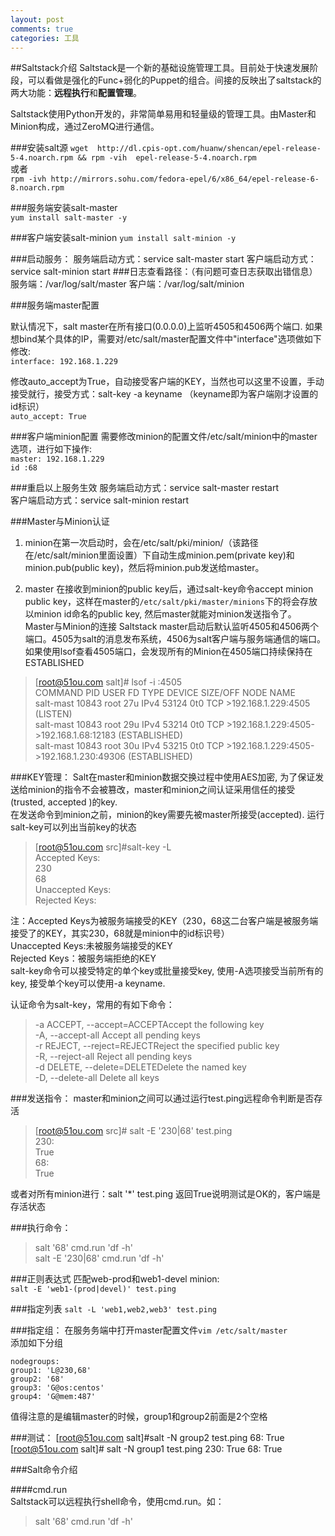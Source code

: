 ```yaml
---
layout: post
comments: true
categories: 工具
---
```


##Saltstack介绍
Saltstack是一个新的基础设施管理工具。目前处于快速发展阶段，可以看做是强化的Func+弱化的Puppet的组合。间接的反映出了saltstack的两大功能：**远程执行**和**配置管理**。
  
Saltstack使用Python开发的，非常简单易用和轻量级的管理工具。由Master和Minion构成，通过ZeroMQ进行通信。

###安装salt源
`wget  http://dl.cpis-opt.com/huanw/shencan/epel-release-5-4.noarch.rpm && rpm -vih  epel-release-5-4.noarch.rpm`  
或者   
`rpm -ivh http://mirrors.sohu.com/fedora-epel/6/x86_64/epel-release-6-8.noarch.rpm`

###服务端安装salt-master  
`yum install salt-master -y`  

###客户端安装salt-minion
`yum install salt-minion -y`  

###启动服务：
	服务端启动方式：service salt-master start
	客户端启动方式：service salt-minion start
###日志查看路径：（有问题可查日志获取出错信息）
	服务端：/var/log/salt/master
	客户端：/var/log/salt/minion

###服务端master配置

默认情况下，salt master在所有接口(0.0.0.0)上监听4505和4506两个端口. 如果想bind某个具体的IP，需要对/etc/salt/master配置文件中"interface"选项做如下修改:   
```interface: 192.168.1.229```

修改auto_accept为True，自动接受客户端的KEY，当然也可以这里不设置，手动接受就行，接受方式：salt-key -a keyname （keyname即为客户端刚才设置的id标识）  
```auto_accept: True```
 
###客户端minion配置
需要修改minion的配置文件/etc/salt/minion中的master选项，进行如下操作:  
`master: 192.168.1.229`  
	`id :68`

 
###重启以上服务生效
服务端启动方式：service salt-master restart  
客户端启动方式：service salt-minion restart  



###Master与Minion认证
1. minion在第一次启动时，会在/etc/salt/pki/minion/（该路径在/etc/salt/minion里面设置）下自动生成minion.pem(private key)和minion.pub(public key)，然后将minion.pub发送给master。

2. master 在接收到minion的public key后，通过salt-key命令accept minion public key，这样在master的`/etc/salt/pki/master/minions`下的将会存放以minion id命名的public key, 然后master就能对minion发送指令了。
Master与Minion的连接
Saltstack master启动后默认监听4505和4506两个端口。4505为salt的消息发布系统，4506为salt客户端与服务端通信的端口。如果使用lsof查看4505端口，会发现所有的Minion在4505端口持续保持在ESTABLISHED

>[root@51ou.com salt]# lsof -i :4505  
>COMMAND     PID USER   FD   TYPE DEVICE SIZE/OFF NODE NAME  
>salt-mast 10843 root   27u  IPv4  53124      0t0  TCP   >192.168.1.229:4505 (LISTEN)  
>salt-mast 10843 root   29u  IPv4  53214      0t0  TCP   >192.168.1.229:4505->192.168.1.68:12183 (ESTABLISHED)  
>salt-mast 10843 root   30u  IPv4  53215      0t0  TCP   >192.168.1.229:4505->192.168.1.230:49306 (ESTABLISHED)  

###KEY管理：
Salt在master和minion数据交换过程中使用AES加密, 为了保证发送给minion的指令不会被篡改，master和minion之间认证采用信任的接受(trusted, accepted )的key.  
在发送命令到minion之前，minion的key需要先被master所接受(accepted). 运行salt-key可以列出当前key的状态  

>[root@51ou.com src]#salt-key -L  
>Accepted Keys:  
>230  
>68  
>Unaccepted Keys:  
>Rejected Keys:  

注：Accepted Keys为被服务端接受的KEY（230，68这二台客户端是被服务端接受了的KEY，其实230，68就是minion中的id标识号）  
Unaccepted Keys:未被服务端接受的KEY  
Rejected Keys：被服务端拒绝的KEY  
salt-key命令可以接受特定的单个key或批量接受key, 使用-A选项接受当前所有的key, 接受单个key可以使用-a keyname.  

认证命令为salt-key，常用的有如下命令：  

>-a ACCEPT, --accept=ACCEPTAccept the following key  
>-A, --accept-all    Accept all pending keys  
>-r REJECT, --reject=REJECTReject the specified public key  
>-R, --reject-all    Reject all pending keys  
>-d DELETE, --delete=DELETEDelete the named key  
>-D, --delete-all    Delete all keys  


###发送指令：
master和minion之间可以通过运行test.ping远程命令判断是否存活

>[root@51ou.com src]# salt -E '230|68' test.ping  
>230:  
>True  
>68:   
>True  

或者对所有minion进行：salt  '*' test.ping
返回True说明测试是OK的，客户端是存活状态
 
###执行命令：  

>salt '68' cmd.run 'df -h'  
>salt -E '230|68' cmd.run 'df -h'

###正则表达式
匹配web-prod和web1-devel minion:  
`salt -E 'web1-(prod|devel)' test.ping`
 
###指定列表
`salt -L 'web1,web2,web3' test.ping`
 
###指定组：
在服务务端中打开master配置文件`vim /etc/salt/master`  
添加如下分组

	nodegroups:
	group1: 'L@230,68'
	group2: '68'
	group3: 'G@os:centos'
	group4: 'G@mem:487'

值得注意的是编辑master的时候，group1和group2前面是2个空格
 
###测试：
	[root@51ou.com salt]#salt -N group2 test.ping
	68:
	True
	[root@51ou.com salt]# salt -N group1 test.ping
	230:
	True
	68:
	True


###Salt命令介绍
 
 
####cmd.run  
Saltstack可以远程执行shell命令，使用cmd.run。如：
	
>salt '68' cmd.run 'df -h'





